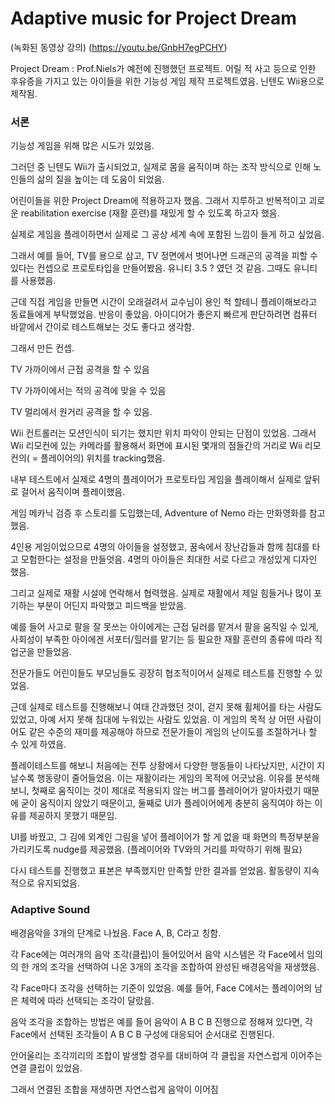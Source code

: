  

# Adaptive music for Project Dream

(녹화된 동영상 강의) (https://youtu.be/GnbH7egPCHY)

Project Dream : Prof.Niels가 예전에 진행했던 프로젝트. 어릴 적 사고 등으로 인한 후유증을 가지고 있는 아이들을 위한 기능성 게임 제작 프로젝트였음. 닌텐도 Wii용으로 제작됨.



### 서론

기능성 게임을 위해 많은 시도가 있었음.

그러던 중 닌텐도 Wii가 출시되었고, 실제로 몸을 움직이며 하는 조작 방식으로 인해 노인들의 삶의 질을 높이는 데 도움이 되었음. 

어린이들을 위한 Project Dream에 적용하고자 했음. 그래서 지루하고 반복적이고 괴로운 reabilitation exercise (재활 훈련)를 재밌게 할 수 있도록 하고자 했음.



실제로 게임을 플레이하면서 실제로 그 공상 세계 속에 포함된 느낌이 들게 하고 싶었음.

그래서 예를 들어, TV를 용으로 삼고, TV 정면에서 벗어나면 드래곤의 공격을 피할 수 있다는 컨셉으로 프로토타입을 만들어봤음. 유니티 3.5 ? 였던 것 같음. 그때도 유니티를 사용했음.

근데 직접 게임을 만들면 시간이 오래걸려서 교수님이 용인 척 할테니 플레이해보라고 동료들에게 부탁했었음. 반응이 좋았음. 아이디어가 좋은지 빠르게 판단하려면 컴퓨터 바깥에서 간이로 테스트해보는 것도 좋다고 생각함.



그래서 만든 컨셉.

TV 가까이에서 근접 공격을 할 수 있음

TV 가까이에서는 적의 공격에 맞을 수 있음

TV 멀리에서 원거리 공격을 할 수 있음.



Wii 컨트롤러는 모션인식이 되기는 했지만 위치 파악이 안되는 단점이 있었음. 그래서 Wii 리모컨에 있는 카메라를 활용해서 화면에 표시된 몇개의 점들간의 거리로 Wii 리모컨의( = 플레이어의) 위치를 tracking했음.

내부 테스트에서 실제로 4명의 플레이어가 프로토타입 게임을 플레이해서 실제로 앞뒤로 걸어서 움직이며 플레이했음.

게임 메카닉 검증 후 스토리를 도입했는데, Adventure of Nemo 라는 만화영화를 참고했음.

4인용 게임이었으므로 4명의 아이들을 설정했고, 꿈속에서 장난감들과 함께 침대를 타고 모험한다는 설정을 만들엇음. 4명의 아이들은 최대한 서로 다르고 개성있게 디자인 했음.

그리고 실제로 재활 시설에 연락해서 협력했음. 실제로 재활에서 제일 힘들거나 많이 포기하는 부분이 어딘지 파악했고 피드백을 받았음.

예를 들어 사고로 팔을 잘 못쓰는 아이에게는 근접 딜러를 맡겨서 팔을 움직일 수 있게, 사회성이 부족한 아이에겐 서포터/힐러를 맡기는 등 필요한 재활 훈련의 종류에 따라 직업군을 만들었음.

전문가들도 어린이들도 부모님들도 굉장히 협조적이어서 실제로 테스트를 진행할 수 있었음.

근데 실제로 테스트를 진행해보니 여태 간과했던 것이, 걷지 못해 휠체어를 타는 사람도 있었고, 아예 서지 못해 침대에 누워있는 사람도 있었음. 이 게임의 목적 상 어떤 사람이어도 같은 수준의 재미를 제공해야 하므로 전문가들이 게임의 난이도를 조절하거나 할 수 있게 하였음.

플레이테스트를 해보니 처음에는 전투 상황에서 다양한 행동들이 나타났지만, 시간이 지날수록 행동량이 줄어들었음. 이는 재활이라는 게임의 목적에 어긋났음. 이유를 분석해보니, 첫째로 움직이는 것이 제대로 적용되지 않는 버그를 플레이어가 알아차렸기 때문에 굳이 움직이지 않았기 때문이고, 둘째로 UI가 플레이어에게 충분히 움직여야 하는 이유를 제공하지 못했기 때문임.

UI를 바꿨고, 그 김에 외계인 그림을 넣어 플레이어가 할 게 없을 때 화면의 특정부분을 가리키도록 nudge를 제공했음. (플레이어와 TV와의 거리를 파악하기 위해 필요)

다시 테스트를 진행했고 표본은 부족했지만 만족할 만한 결과를 얻었음. 활동량이 지속적으로 유지되었음.



### Adaptive Sound

배경음악을 3개의 단계로 나눴음. Face A, B, C라고 칭함.

각 Face에는 여러개의 음악 조각(클립)이 들어있어서 음악 시스템은 각 Face에서 임의의 한 개의 조각을 선택하여 나온 3개의 조각을 조합하여 완성된 배경음악을 재생했음.

각 Face마다 조각을 선택하는 기준이 있었음. 예를 들어, Face C에서는 플레이어의 남은 체력에 따라 선택되는 조각이 달랐음.

음악 조각을 조합하는 방법은 예를 들어 음악이 A B C B 진행으로 정해져 있다면, 각 Face에서 선택된 조각들이 A B C B 구성에 대응되어 순서대로 진행된다.

안어울리는 조각끼리의 조합이 발생할 경우를 대비하여 각 클립을 자연스럽게 이어주는 연결 클립이 있었음.

그래서 연결된 조합을 재생하면 자연스럽게 음악이 이어짐

